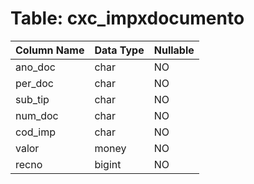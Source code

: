 # Table: cxc_impxdocumento

| Column Name | Data Type | Nullable |
|-------------|-----------|----------|
| ano_doc | char | NO |
| per_doc | char | NO |
| sub_tip | char | NO |
| num_doc | char | NO |
| cod_imp | char | NO |
| valor | money | NO |
| recno | bigint | NO |
